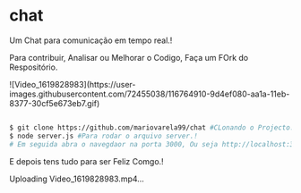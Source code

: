 
# chat
Um Chat para comunicação em tempo real.!

Para contribuir, Analisar ou Melhorar o Codigo, Faça um FOrk do Respositório.

<div styles="width: 500px; margin: 15px auto;">
![Video_1619828983](https://user-images.githubusercontent.com/72455038/116764910-9d4ef080-aa1a-11eb-8377-30cf5e673eb7.gif)
</div>

```bash

$ git clone https://github.com/mariovarela99/chat #CLonando o Projecto.!
$ node server.js #Para rodar o arquivo server.!
# Em seguida abra o navegdaor na porta 3000, Ou seja http://localhost:3000/ 

```

E depois tens tudo para ser Feliz Comgo.!

Uploading Video_1619828983.mp4…

